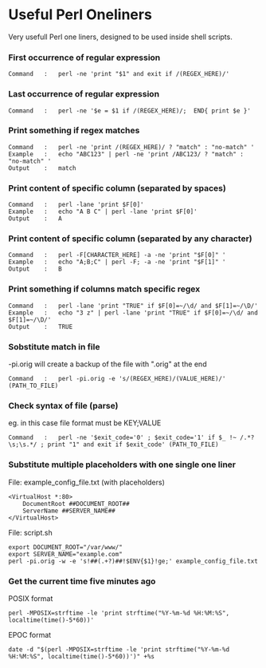 # Useful Perl Oneliners
Very usefull Perl one liners, designed to be used inside shell scripts.


### First occurrence of regular expression

```
Command   :   perl -ne 'print "$1" and exit if /(REGEX_HERE)/'
```

### Last occurrence of regular expression

```
Command   :   perl -ne '$e = $1 if /(REGEX_HERE)/;  END{ print $e }'
```

### Print something if regex matches

```
Command   :   perl -ne 'print /(REGEX_HERE)/ ? "match" : "no-match" '
Example   :   echo "ABC123" | perl -ne 'print /ABC123/ ? "match" : "no-match" '  
Output    :   match
```

### Print content of specific column (separated by spaces)

```
Command   :   perl -lane 'print $F[0]'
Example   :   echo "A B C" | perl -lane 'print $F[0]'
Output    :   A
```

### Print content of specific column (separated by any character)

```
Command   :   perl -F[CHARACTER_HERE] -a -ne 'print "$F[0]" '
Example   :   echo "A;B;C" | perl -F; -a -ne 'print "$F[1]" '
Output    :   B
```

### Print something if columns match specific regex

```
Command   :   perl -lane 'print "TRUE" if $F[0]=~/\d/ and $F[1]=~/\D/'
Example   :   echo "3 z" | perl -lane 'print "TRUE" if $F[0]=~/\d/ and $F[1]=~/\D/'
Output    :   TRUE
```

### Sobstitute match in file
-pi.orig will create a backup of the file with ".orig" at the end
```
Command   :   perl -pi.orig -e 's/(REGEX_HERE)/(VALUE_HERE)/' (PATH_TO_FILE)
```

### Check syntax of file (parse)
eg. in this case file format must be KEY;VALUE
```
Command   :   perl -ne '$exit_code='0' ; $exit_code='1' if $_ !~ /.*?\s;\s.*/ ; print "1" and exit if $exit_code' (PATH_TO_FILE)
```

### Substitute multiple placeholders with one single one liner
File: example_config_file.txt (with placeholders)
```
<VirtualHost *:80>
    DocumentRoot ##DOCUMENT_ROOT##
    ServerName ##SERVER_NAME##
</VirtualHost>
```
File: script.sh
```
export DOCUMENT_ROOT="/var/www/"
export SERVER_NAME="example.com"
perl -pi.orig -w -e 's!##(.+?)##!$ENV{$1}!ge;' example_config_file.txt
```

### Get the current time five minutes ago
POSIX format
```
perl -MPOSIX=strftime -le 'print strftime("%Y-%m-%d %H:%M:%S", localtime(time()-5*60))'
```
EPOC format
```
date -d "$(perl -MPOSIX=strftime -le 'print strftime("%Y-%m-%d %H:%M:%S", localtime(time()-5*60))')" +%s
```
